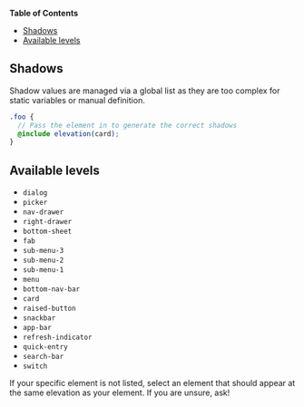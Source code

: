 <!-- START doctoc generated TOC please keep comment here to allow auto update -->
<!-- DON'T EDIT THIS SECTION, INSTEAD RE-RUN doctoc TO UPDATE -->
**Table of Contents**

- [Shadows](#shadows)
- [Available levels](#available-levels)

<!-- END doctoc generated TOC please keep comment here to allow auto update -->

## Shadows

Shadow values are managed via a global list as they are too complex for static variables or manual
definition.

```scss
.foo {
  // Pass the element in to generate the correct shadows
  @include elevation(card);
}
```


## Available levels

- `dialog`
- `picker`
- `nav-drawer`
- `right-drawer`
- `bottom-sheet`
- `fab`
- `sub-menu-3`
- `sub-menu-2`
- `sub-menu-1`
- `menu`
- `bottom-nav-bar`
- `card`
- `raised-button`
- `snackbar`
- `app-bar`
- `refresh-indicator`
- `quick-entry`
- `search-bar`
- `switch`

If your specific element is not listed, select an element that should appear at the same elevation
as your element. If you are unsure, ask!


